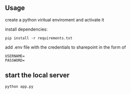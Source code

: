 ## Usage
create a python viritual enviroment and activate it

install dependencies:
```
pip install -r requirements.txt
```
add .env file with the credentials to sharepoint
in the form of 

    USERNAME=
    PASSWORD=

## start the local server
```
python app.py
```




